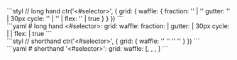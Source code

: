 <div data-size="275" data-examples="stylus" class="syntax"></div>
```styl
// long hand
ctr('<#selector>', {
  grid: {
    waffle: {
      fraction: '<string>' | '<number>'
      gutter: '<string>' | 30px
      cycle: '<string>' | '<number>' | <fraction:denominator>
      flex: '<boolean>' | true
    }
  }
})
```

<div data-size="275" data-examples="yaml" class="syntax"></div>
```yaml
# long hand
<#selector>:
  grid:
    waffle:
      fraction: <string> | <number>
      gutter: <string> | 30px
      cycle: <string> | <number> | <fraction:denominator>
      flex: <boolean> | true
```

<div data-size="275" data-examples="stylus" class="syntax syntax-55"></div>
```styl
// shorthand
ctr('<#selector>', {
  grid: {
    waffle: '<fraction>' '<cycle>' '<gutter>' '<flex>'
  }
})
```

<div data-size="275" data-examples="yaml" class="syntax syntax-55"></div>
```yaml
# shorthand
'<#selector>':
  grid:
    waffle: [<fraction>, <cycle>, <gutter>, <flex>]
```

<div class="cf"></div>



